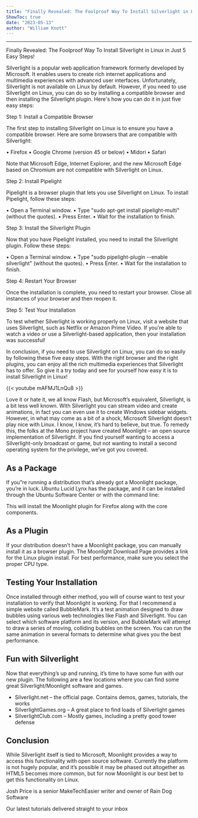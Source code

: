```yaml
---
title: "Finally Revealed: The Foolproof Way To Install Silverlight in Linux in Just 5 Easy Steps!"
ShowToc: true 
date: "2023-05-13"
author: "William Knott"
---
```

*****
Finally Revealed: The Foolproof Way To Install Silverlight in Linux in Just 5 Easy Steps!

Silverlight is a popular web application framework formerly developed by Microsoft. It enables users to create rich internet applications and multimedia experiences with advanced user interfaces. Unfortunately, Silverlight is not available on Linux by default. However, if you need to use Silverlight on Linux, you can do so by installing a compatible browser and then installing the Silverlight plugin. Here's how you can do it in just five easy steps:

Step 1: Install a Compatible Browser

The first step to installing Silverlight on Linux is to ensure you have a compatible browser. Here are some browsers that are compatible with Silverlight:

• Firefox
• Google Chrome (version 45 or below)
• Midori
• Safari

Note that Microsoft Edge, Internet Explorer, and the new Microsoft Edge based on Chromium are not compatible with Silverlight on Linux.

Step 2: Install Pipelight

Pipelight is a browser plugin that lets you use Silverlight on Linux. To install Pipelight, follow these steps:

• Open a Terminal window.
• Type "sudo apt-get install pipelight-multi" (without the quotes).
• Press Enter.
• Wait for the installation to finish.

Step 3: Install the Silverlight Plugin

Now that you have Pipelight installed, you need to install the Silverlight plugin. Follow these steps:

• Open a Terminal window.
• Type "sudo pipelight-plugin --enable silverlight" (without the quotes).
• Press Enter.
• Wait for the installation to finish.

Step 4: Restart Your Browser

Once the installation is complete, you need to restart your browser. Close all instances of your browser and then reopen it.

Step 5: Test Your Installation

To test whether Silverlight is working properly on Linux, visit a website that uses Silverlight, such as Netflix or Amazon Prime Video. If you're able to watch a video or use a Silverlight-based application, then your installation was successful!

In conclusion, if you need to use Silverlight on Linux, you can do so easily by following these five easy steps. With the right browser and the right plugins, you can enjoy all the rich multimedia experiences that Silverlight has to offer. So give it a try today and see for yourself how easy it is to install Silverlight in Linux!

{{< youtube mAFMJ1LnQu8 >}} 



Love it or hate it, we all know Flash, but Microsoft’s equivalent, Silverlight, is a bit less well known. With Silverlight you can stream video and create animations, in fact you can even use it to create Windows sidebar widgets. However, in what may come as a bit of a shock, Microsoft Silverlight doesn’t play nice with Linux. I know, I know, it’s hard to believe, but true. To remedy this, the folks at the Mono project have created Moonlight – an open source implementation of Silverlight.  If you find yourself wanting to access a Silverlight-only broadcast or game, but not wanting to install a second operating system for the privilege, we’ve got you covered.

 
## As a Package
 
If you”re running a distribution that’s already got a Moonlight package, you’re in luck. Ubuntu Lucid Lynx has the package, and it can be installed through the Ubuntu Software Center or with the command line:
 
This will install the Moonlight plugin for Firefox along with the core components.  
 

 
## As a Plugin
 
If your distribution doesn’t have a Moonlight package, you can manually install it as a browser plugin. The Moonlight Download Page provides a link for the Linux plugin install. For best performance, make sure you select the proper CPU type.  
 
## Testing Your Installation
 
Once installed through either method, you will of course want to test your installation to verify that Moonlight is working. For that I recommend a simple website called BubbleMark. It’s a test animation designed to draw bubbles using various web technologies like Flash and Silverlight. You can select which software platform and its version, and BubbleMark will attempt to draw a series of moving, colliding bubbles on the screen. You can run the same animation in several formats to determine what gives you the best performance.  
 
## Fun with Silverlight
 
Now that everything’s up and running, it’s time to have some fun with our new plugin. The following are a few locations where you can find some great Silverlight/Moonlight software and games.  
 
- Silverlight.net – the official page. Contains demos, games, tutorials, the works
 - SilverlightGames.org – A great place to find loads of Silverlight games
 - SilverlightClub.com – Mostly games, including a pretty good tower defense

 
## Conclusion
 
While Silverlight itself is tied to Microsoft, Moonlight provides a way to access this functionality with open source software. Currently the platform is not hugely popular, and it’s possible it may be phased out altogether as HTML5 becomes more common, but for now Moonlight is our best bet to get this functionality on Linux.  
 
Josh Price is a senior MakeTechEasier writer and owner of Rain Dog Software
 
Our latest tutorials delivered straight to your inbox




